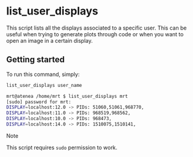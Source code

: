 # list_user_displays

This script lists all the displays associated to a specific user. This can be useful when trying to generate plots through code or when you want to open an image in a certain display.

## Getting started

To run this command, simply:

```bash
list_user_displays user_name
```

```bash
mrt@atenea /home/mrt $ list_user_displays mrt
[sudo] password for mrt:
DISPLAY=localhost:12.0 -> PIDs: 51060,51061,968770,
DISPLAY=localhost:11.0 -> PIDs: 968519,968562,
DISPLAY=localhost:10.0 -> PIDs: 968473,
DISPLAY=localhost:14.0 -> PIDs: 1510075,1510141,
```

> [!Note]
This script requires `sudo` permission to work.
